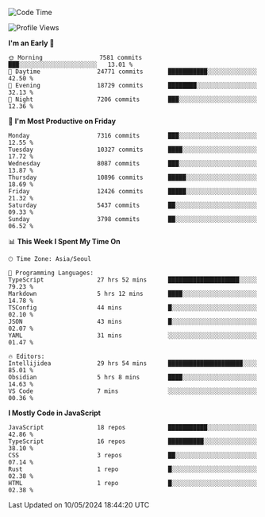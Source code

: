 <!--START_SECTION:waka-->
![Code Time](http://img.shields.io/badge/Code%20Time-6%2C040%20hrs%2055%20mins-blue)

![Profile Views](http://img.shields.io/badge/Profile%20Views-0-blue)

**I'm an Early 🐤** 

```text
🌞 Morning                7581 commits        ███░░░░░░░░░░░░░░░░░░░░░░   13.01 % 
🌆 Daytime                24771 commits       ███████████░░░░░░░░░░░░░░   42.50 % 
🌃 Evening                18729 commits       ████████░░░░░░░░░░░░░░░░░   32.13 % 
🌙 Night                  7206 commits        ███░░░░░░░░░░░░░░░░░░░░░░   12.36 % 
```
📅 **I'm Most Productive on Friday** 

```text
Monday                   7316 commits        ███░░░░░░░░░░░░░░░░░░░░░░   12.55 % 
Tuesday                  10327 commits       ████░░░░░░░░░░░░░░░░░░░░░   17.72 % 
Wednesday                8087 commits        ███░░░░░░░░░░░░░░░░░░░░░░   13.87 % 
Thursday                 10896 commits       █████░░░░░░░░░░░░░░░░░░░░   18.69 % 
Friday                   12426 commits       █████░░░░░░░░░░░░░░░░░░░░   21.32 % 
Saturday                 5437 commits        ██░░░░░░░░░░░░░░░░░░░░░░░   09.33 % 
Sunday                   3798 commits        ██░░░░░░░░░░░░░░░░░░░░░░░   06.52 % 
```


📊 **This Week I Spent My Time On** 

```text
🕑︎ Time Zone: Asia/Seoul

💬 Programming Languages: 
TypeScript               27 hrs 52 mins      ████████████████████░░░░░   79.23 % 
Markdown                 5 hrs 12 mins       ████░░░░░░░░░░░░░░░░░░░░░   14.78 % 
TSConfig                 44 mins             █░░░░░░░░░░░░░░░░░░░░░░░░   02.10 % 
JSON                     43 mins             █░░░░░░░░░░░░░░░░░░░░░░░░   02.07 % 
YAML                     31 mins             ░░░░░░░░░░░░░░░░░░░░░░░░░   01.47 % 

🔥 Editors: 
Intellijidea             29 hrs 54 mins      █████████████████████░░░░   85.01 % 
Obsidian                 5 hrs 8 mins        ████░░░░░░░░░░░░░░░░░░░░░   14.63 % 
VS Code                  7 mins              ░░░░░░░░░░░░░░░░░░░░░░░░░   00.36 % 
```

**I Mostly Code in JavaScript** 

```text
JavaScript               18 repos            ███████████░░░░░░░░░░░░░░   42.86 % 
TypeScript               16 repos            ██████████░░░░░░░░░░░░░░░   38.10 % 
CSS                      3 repos             ██░░░░░░░░░░░░░░░░░░░░░░░   07.14 % 
Rust                     1 repo              █░░░░░░░░░░░░░░░░░░░░░░░░   02.38 % 
HTML                     1 repo              █░░░░░░░░░░░░░░░░░░░░░░░░   02.38 % 
```




 Last Updated on 10/05/2024 18:44:20 UTC
<!--END_SECTION:waka-->
